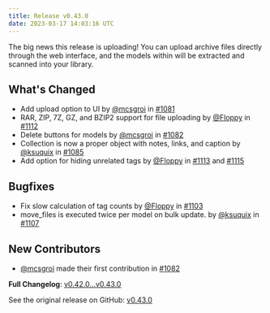 ```yaml
---
title: Release v0.43.0
date: 2023-03-17 14:03:16 UTC
---
```

The big news this release is uploading! You can upload archive files directly through the web interface, and the models within will be extracted and scanned into your library.

## What's Changed
* Add upload option to UI by [@mcsgroi](https://github.com/mcsgroi) in [#1081](https://github.com/Floppy/van_dam/pull/1081)
* RAR, ZIP, 7Z, GZ, and BZIP2 support for file uploading by [@Floppy](https://github.com/Floppy) in [#1112](https://github.com/Floppy/van_dam/pull/1112)
* Delete buttons for models by [@mcsgroi](https://github.com/mcsgroi) in [#1082](https://github.com/Floppy/van_dam/pull/1082)
* Collection is now a proper object with notes, links, and caption by [@ksuquix](https://github.com/ksuquix) in [#1085](https://github.com/Floppy/van_dam/pull/1085)
* Add option for hiding unrelated tags by [@Floppy](https://github.com/Floppy) in [#1113](https://github.com/Floppy/van_dam/pull/1113) and [#1115](https://github.com/Floppy/van_dam/pull/1115)

## Bugfixes
* Fix slow calculation of tag counts by [@Floppy](https://github.com/Floppy) in [#1103](https://github.com/Floppy/van_dam/pull/1103)
* move_files is executed twice per model on bulk update.   by [@ksuquix](https://github.com/ksuquix) in [#1107](https://github.com/Floppy/van_dam/pull/1107)

## New Contributors
* [@mcsgroi](https://github.com/mcsgroi) made their first contribution in [#1082](https://github.com/Floppy/van_dam/pull/1082)

**Full Changelog**: [v0.42.0...v0.43.0](https://github.com/Floppy/van_dam/compare/v0.42.0...v0.43.0)

See the original release on GitHub: [v0.43.0](https://github.com/manyfold3d/manyfold/releases/tag/v0.43.0)
